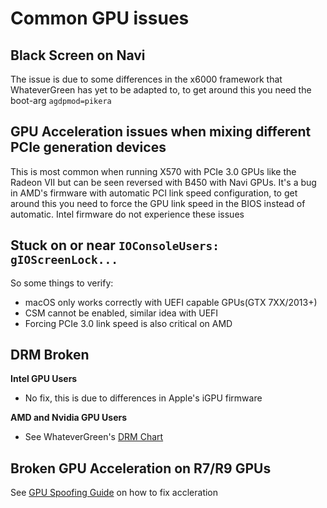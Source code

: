 # Common GPU issues

## Black Screen on Navi

The issue is due to some differences in the x6000 framework that WhateverGreen has yet to be adapted to, to get around this you need the boot-arg `agdpmod=pikera`

## GPU Acceleration issues when mixing different PCIe generation devices

This is most common when running X570 with PCIe 3.0 GPUs like the Radeon VII but can be seen reversed with B450 with Navi GPUs. It's a bug in AMD's firmware with automatic PCI link speed configuration, to get around this you need to force the GPU link speed in the BIOS instead of automatic. Intel firmware do not experience these issues

## Stuck on or near `IOConsoleUsers: gIOScreenLock...`

So some things to verify:

* macOS only works correctly with UEFI capable GPUs(GTX 7XX/2013+)
* CSM cannot be enabled, similar idea with UEFI
* Forcing PCIe 3.0 link speed is also critical on AMD

## DRM Broken

**Intel GPU Users**
* No fix, this is due to differences in Apple's iGPU firmware

**AMD and Nvidia GPU Users**
* See WhateverGreen's [DRM Chart](https://github.com/acidanthera/WhateverGreen/blob/master/Manual/FAQ.Chart.md)

## Broken GPU Acceleration on R7/R9 GPUs

See [GPU Spoofing Guide](https://dortania.github.io/Getting-Started-With-ACPI/Universal/spoof.html) on how to fix accleration
